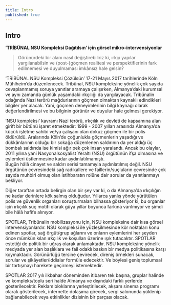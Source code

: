 ```yaml
---
title: Intro
published: true
---
```


## Intro

**’TRİBÜNAL NSU Kompleksi Dağıtılsın’ için görsel mikro-intervensiyonlar**

> Görünürdeki bir alanı nasıl değiştirebiliriz ki, ırkçı yapılar yargılanabilsin ve (post-)göçmen realitesi ve perspektiflerinin fark edilmemesi ve duyulmaması imkânsız hale gelsin?  
    
‘TRİBÜNAL NSU Kompleksi Çözülsün’ 17-21 Mayıs 2017 tarihlerinde Köln Mühlheim’da düzenlenecek. Tribünal, NSU kompleksine yönelik çok sayıda cevaplanmamış soruya yanıtlar aramaya çalışırken, Almanya’daki kurumsal ve aynı zamanda günlük yaşamdaki ırkçılığı da yargılayacak. Tribünalin odağında Nazi terörü mağdurlarının göçmen olmaktan kaynaklı edindikleri bilgiler yer alacak. Yani, göçmen deneyimlerinin bilgi kaynağı olarak değerlendirilmesi ve bu bilginin görünür ve duyulur hale gelmesi gerekiyor.   
  
’NSU kompleksi’ kavramı Nazi terörü, ırkçılık ve devleti de kapsamına alan girift bir bütünü işaret etmektedir: 1999 - 2007 yılları arasında Almanya’da küçük işletme sahibi ve/ya çalışanı olan dokuz göçmen ile bir polis öldürüldü. Aralarında Köln’de çoğunlukla göçmenlerin yaşadığı ve dükkânlarının olduğu bir sokağa düzenlenen saldırının da yer aldığı üç bombalı saldırıda ise kimisi ağır pek çok insan yaralandı. Ancak bu olaylar, 2011 yılına yani Nasyonalsosyalist Yeraltı (NSU) örgütünün ifşa olmasına ve eylemleri üstlenmesine kadar aydınlatılmamıştı.  
Bugün hâlâ cinayet ve saldırı serisi tamamıyla aydınlatılmış değil. NSU örgütünün çevresindeki sağ radikallere ve faillerin/suçluların çevresinde çok sayıda muhbiri olmuş olan istihbaratın rolüne dair sorular da yanıtlanmayı bekliyor.  
  
Diğer taraftan ortada belirgin olan bir şey var ki, o da Almanya’da ırkçılığın ne kadar derinlere kök salmış olduğudur. Yıllarca yanlış yönde yürütülen polis ve güvenlik organları soruşturmaları bilhassa gösteriyor ki, bu organlar için ırkçılık suç motifi olarak güya yıllar boyunca farkına varılmıyor ve şimdi bile hâlâ hafife alınıyor.   
  
SPOTLAR, Tribünalin mobilizasyonu için, NSU kompleksine dair kısa görsel intervensiyonlardır. NSU kompleksi ile yüzleşilmesinde kör noktaları konu edinen spotlar, sağ örgüt/grup ağlarını ve onların eylemlerini her şeyden önce mümkün kılan ırkçılık ve koşulları üzerine ışık tutacaktır. SPOTLAR estetiği de politik bir uğraş olarak anlamaktadır. NSU kompleksine yönelik medyada yer alan başlıklara ve fail odaklı baskın bir medya politikasına karşı koymaktadır. Görünürlüğü tersine çevirecek, direniş örnekleri sunacak, sorular ve şikâyetler/iddialar formüle edecektir. Ve böylesi geniş toplumsal bir tartışmayı harekete geçirmeyi istemektedir.  
  
SPOTLAR 2017 yılı ilkbahar döneminden itibaren tek başına, gruplar halinde ve kompleks/toplu seri halde Almanya ve dışındaki farklı yerlerde gösterilecektir. Reklam bloklarına yerleştirilecek, akşam sinema programı olarak gösterilecek, internette dolaşıma girecek, sergi salonunda yüklenip bağlanabilecek veya etkinlikler dizisinin bir parçası olacak.
